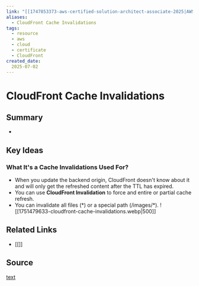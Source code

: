 ```yaml
---
link: "[[1747853373-aws-certified-solution-architect-associate-2025|AWS Certified Solution Architect Associate 2025]]"
aliases: 
  - CloudFront Cache Invalidations
tags:
  - resource
  - aws
  - cloud
  - certificate
  - CloudFront
created_date:
  2025-07-02
---
```

# CloudFront Cache Invalidations
## Summary
- 


## Key Ideas
### What It's a Cache Invalidations Used For?
- When you update the backend origin, CloudFront doesn't know about it and will only get the refreshed content after the TTL has expired.
- You can use **CloudFront Invalidation** to force and entire or partial cache refresh.
- You can invalidate all files (\*) or a special path (/images/*).
![[1751479633-cloudfront-cache-invalidations.webp|500]]



## Related Links
- [[]]
## Source
[text]()
